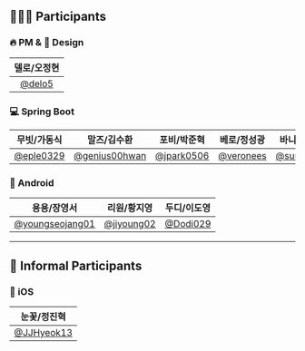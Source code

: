 ## 🧑🏻‍💻 Participants

### 🔥 PM & 🎨 Design
|델로/오정현|
|:----:|
|<a href="https://github.com/delo5">@delo5</a>|

### 💻 Spring Boot
|무빗/가동식|말즈/김수환|포비/박준혁|베로/정성광|바니/최수빈|
|:----:|:----:|:----:|:----:|:----:|
|<a href="https://github.com/eple0329">@eple0329</a>|<a href="https://github.com/genius00hwan">@genius00hwan</a>|<a href="https://github.com/jpark0506">@jpark0506</a>|<a href="https://github.com/veronees">@veronees</a>|<a href="https://github.com/suuu0719">@suuu0719</a>|

### 📱 Android
|용용/장영서|리원/황지영|두디/이도영|
|:----:|:----:|:----:|
|<a href="https://github.com/youngseojang01">@youngseojang01</a>|<a href="https://github.com/jiyoung02">@jiyoung02</a>|<a href="https://github.com/Dodi029">@Dodi029</a>|

---

## 👤 Informal Participants 
### 🍎 iOS
|눈꽃/정진혁|
|:----:|
|<a href="https://github.com/JJHyeok13">@JJHyeok13</a>|
